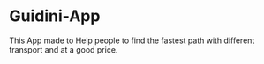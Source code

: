 # Guidini-App
 This App made to Help people to find the fastest path with different transport and at a good price.
